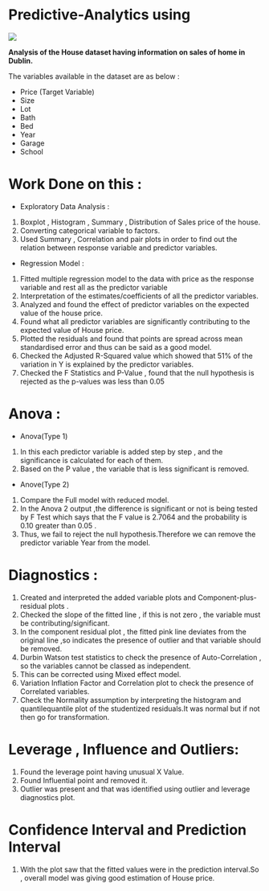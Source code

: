 # Predictive-Analytics using 


<img src ="https://ih1.redbubble.net/image.512523322.6908/st,small,507x507-pad,600x600,f8f8f8.u1.jpg" />



**Analysis of the House dataset having information on sales of home in Dublin.**

The variables available in the dataset are as below :
- Price (Target Variable)
- Size
- Lot 
- Bath 
- Bed 
- Year 
- Garage
- School

# Work Done on this :

- Exploratory Data Analysis : 
1) Boxplot , Histogram , Summary , Distribution of Sales price of the house. 
2) Converting categorical variable to factors. 
3) Used Summary , Correlation and pair plots in order to find out the relation between response variable and predictor variables.

- Regression Model :
1) Fitted multiple regression model to the data with price as the response variable and rest all as the predictor variable 
2) Interpretation of the estimates/coefficients of all the predictor variables.
3) Analyzed and found the effect of predictor variables on the expected value of the house price.
4) Found what all predictor variables are significantly contributing to the expected value of House price.
5) Plotted the residuals and found that points are spread across mean standardised error and thus can be said as a good model.
6) Checked the Adjusted R-Squared value which showed that 51% of the variation in Y is explained by the predictor variables.
7) Checked the F Statistics and P-Value , found that the null hypothesis is rejected as the p-values was less than 0.05

# Anova :

- Anova(Type 1)
1) In this each predictor variable is added step by step , and the significance is calculated for each of them.
2) Based on the P value , the variable that is less significant is removed.

- Anove(Type 2)
1) Compare the Full model with reduced model.
2) In the Anova 2 output ,the difference is significant or not is being tested by F Test which says that the F value is 2.7064 and the probability is 0.10 greater than 0.05 .
3) Thus, we fail to reject the null hypothesis.Therefore we can remove the predictor variable Year from the model.

# Diagnostics :

1) Created and interpreted the added variable plots and Component-plus-residual plots .
2) Checked the slope of the fitted line , if this is not zero , the variable must be contributing/significant.
3) In the component residual plot , the fitted pink line deviates from the original line ,so indicates the presence of outlier and that variable should be removed.
4) Durbin Watson test statistics to check the presence of Auto-Correlation , so the variables cannot be classed as independent.
5) This can be corrected using Mixed effect model.
6) Variation Inflation Factor and Correlation plot to check the presence of Correlated variables.
7) Check the Normality assumption by interpreting the histogram and quantilequantile plot of the studentized residuals.It was normal but if not then go for transformation.

# Leverage , Influence and Outliers:

1) Found the leverage point having unusual X Value.
2) Found Influential point and removed it.
3) Outlier was present and that was identified using outlier and leverage diagnostics plot.

# Confidence Interval and Prediction Interval 

1) With the plot saw that the fitted values were in the prediction interval.So , overall model was giving good estimation of House price.








